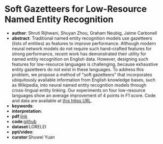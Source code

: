 #  Soft Gazetteers for Low-Resource Named Entity Recognition

* **author**: Shruti Rijhwani, Shuyan Zhou, Graham Neubig, Jaime Carbonell
* **abstract**: Traditional named entity recognition models use gazetteers (lists of entities) as features to improve performance. Although modern neural network models do not require such hand-crafted features for strong performance, recent work has demonstrated their utility for named entity recognition on English data. However, designing such features for low-resource languages is challenging, because exhaustive entity gazetteers do not exist in these languages. To address this problem, we propose a method of "soft gazetteers" that incorporates ubiquitously available information from English knowledge bases, such as Wikipedia, into neural named entity recognition models through cross-lingual entity linking. Our experiments on four low-resource languages show an average improvement of 4 points in F1 score. Code and data are available at [this https URL](https://github.com/neulab/soft-gazetteers).
* **keywords**:
* **interpretation**:
* **pdf**:[link](https://arxiv.org/pdf/2005.01866)
* **code**:[github](https://github.com/neulab/soft-gazetteers)
* **dataset**:LORELEI
* **ppt/video**:
* **curator**:Shuwei Yuan

